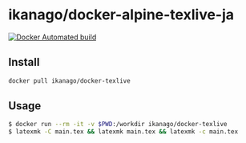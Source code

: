 # ikanago/docker-alpine-texlive-ja

[![Docker Automated build](https://img.shields.io/docker/automated/paperist/alpine-texlive-ja.svg)](https://github.com/users/ikanago/packages/container/package/docker-texlive)
<!-- [![Docker Image Size](https://images.microbadger.com/badges/image/paperist/alpine-texlive-ja.svg)](https://microbadger.com/images/paperist/alpine-texlive-ja "Get your own image badge on microbadger.com") -->

## Install

```bash
docker pull ikanago/docker-texlive
```

## Usage

```bash
$ docker run --rm -it -v $PWD:/workdir ikanago/docker-texlive
$ latexmk -C main.tex && latexmk main.tex && latexmk -c main.tex
```
